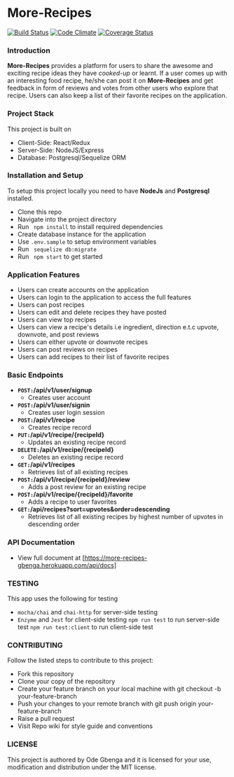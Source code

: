 # More-Recipes
[![Build Status](https://travis-ci.org/WillyWunderdog/More-Recipes-Gbenga.svg?branch=develop)](https://travis-ci.org/WillyWunderdog/More-Recipes-Gbenga)
[![Code Climate](https://codeclimate.com/github/WillyWunderdog/More-Recipes-Gbenga/badges/gpa.svg)](https://codeclimate.com/github/WillyWunderdog/More-Recipes-Gbenga)
[![Coverage Status](https://coveralls.io/repos/github/WillyWunderdog/More-Recipes-Gbenga/badge.svg?branch=develop)](https://coveralls.io/github/WillyWunderdog/More-Recipes-Gbenga?branch=develop)

### Introduction
__More-Recipes__ provides a platform for users to share the awesome and exciting recipe ideas they have *cooked-up* or learnt. If a user comes up with an interesting food recipe, he/she can post it on **More-Recipes** and get feedback in form of reviews and votes from other users who explore that recipe. Users can also keep a list of their favorite recipes on the application.

### Project Stack
This project is built on
  * Client-Side: React/Redux
  * Server-Side: NodeJS/Express
  * Database: Postgresql/Sequelize ORM

### Installation and Setup
To setup this project locally you need to have **NodeJs** and **Postgresql** installed.
  * Clone this repo
  * Navigate into the project directory
  * Run ``` npm install``` to install required dependencies
  * Create database instance for the application
  * Use ```.env.sample``` to setup environment variables
  * Run ``` sequelize db:migrate```
  * Run ``` npm start``` to get started

### Application Features
* Users can create accounts on the application
* Users can login to the application to access the full features
* Users can post recipes
* Users can edit and delete recipes they have posted
* Users can view top recipes 
* Users can view a recipe's details i.e ingredient, direction e.t.c upvote, downvote, and post reviews
* Users can either upvote or downvote recipes
* Users can post reviews on recipes
* Users can add recipes to their list of favorite recipes

### Basic Endpoints
- **<code>POST:</code>/api/v1/user/signup**
  - Creates user account
- **<code>POST:</code>/api/v1/user/signin**
  - Creates user login session
- **<code>POST:</code>/api/v1/recipe**
  - Creates recipe record
- **<code>PUT:</code>/api/v1/recipe/{recipeId}**
  - Updates an existing recipe record
- **<code>DELETE:</code>/api/v1/recipe/{recipeId}**
  - Deletes an existing recipe record
- **<code>GET:</code>/api/v1/recipes**
  - Retrieves list of all existing recipes
- **<code>POST:</code>/api/v1/recipe/{recipeId}/review**
  - Adds a post review for an existing recipe
- **<code>POST:</code>/api/v1/recipe/{recipeId}/favorite**
  - Adds a recipe to user favorites
- **<code>GET:</code>/api/recipes?sort=upvotes&order=descending**
  - Retrieves list of all existing recipes by highest number of upvotes in descending order
  
### API Documentation
* View full document at [https://more-recipes-gbenga.herokuapp.com/api/docs]

### TESTING
This app uses the following for testing
* ```mocha/chai``` and ```chai-http``` for server-side testing
* ```Enzyme``` and ```Jest``` for client-side testing
```npm run test``` to run server-side test
```npm run test:client``` to run client-side test

### CONTRIBUTING
Follow the listed steps to contribute to this project:
* Fork this repository
* Clone your copy of the repository
* Create your feature branch on your local machine with git checkout -b your-feature-branch
* Push your changes to your remote branch with git push origin your-feature-branch
* Raise a pull request
* Visit Repo wiki for style guide and conventions

### LICENSE
This project is authored by Ode Gbenga and it is licensed for your use, modification and distribution under the MIT license.

  

